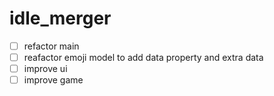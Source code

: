 # idle_merger

 - [ ] refactor main
 - [ ] reafactor emoji model to add data property and extra data
 - [ ] improve ui
 - [ ] improve game